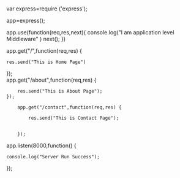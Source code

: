 ###
var express=require ('express');  
  
app=express();  

app.use(function(req,res,next){
console.log("I am application level Middleware" )
next();
})
  
app.get("/",function(req,res) {  
  
    res.send("This is Home Page")  
});  
    app.get("/about",function(req,res) {  
  
        res.send("This is About Page");  
    });  
  
        app.get("/contact",function(req,res) {  
  
            res.send("This is Contact Page");  
  
  
        });  
  
  
  
app.listen(8000,function() {  
  
    console.log("Server Run Success");  
});
